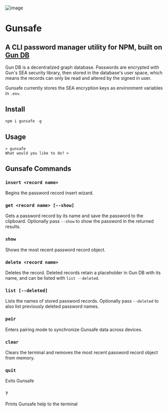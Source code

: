 ![image](https://user-images.githubusercontent.com/67427045/176697043-08a8a753-303c-4200-91dc-bf88374860f7.png)

# Gunsafe
## A CLI password manager utility for NPM, built on [Gun DB](https://github.com/amark/gun)

Gun DB is a decentralized graph database. Passwords are encrypted with Gun's SEA security library, then stored in the database's user space, which means the records can only be read and altered by the signed in user.

Gunsafe currently stores the SEA encryption keys as environment variables in `.env`.

## Install
```js
npm i gunsafe -g
```
## Usage
```
> gunsafe
What would you like to do? >
```

## Gunsafe Commands
### `insert <record name>`
Begins the password record insert wizard.

### `get <record name> [--show]`
Gets a password record by its name and save the password to the clipboard. Optionally pass `--show` to show the password in the returned results.

### `show`
Shows the most recent password record object.

### `delete <record name>`
Deletes the record. Deleted records retain a placeholder in Gun DB with its name, and can be listed with `list --deleted`.

### `list [--deleted]`
Lists the names of stored password records. Optionally pass `--deleted` to also list previously deleted password names.

### `pair`
Enters pairing mode to synchronize Gunsafe data across devices.

### `clear`
Clears the terminal and removes the most recent password record object from memory.

### `quit`
Exits Gunsafe

### `?`
Prints Gunsafe help to the terminal

